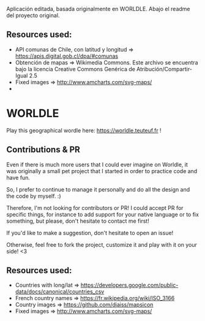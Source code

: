 Aplicación editada, basada originalmente en WORLDLE. Abajo el readme del proyecto original.


## Resources used:

- API comunas de Chile, con latitud y longitud => https://apis.digital.gob.cl/dpa/#comunas
- Obtención de mapas => Wikimedia Commons. Este archivo se encuentra bajo la licencia Creative Commons Genérica de Atribución/Compartir-Igual 2.5
- Fixed images => http://www.amcharts.com/svg-maps/
- 

# WOR**L**DLE

Play this geographical wordle here: https://worldle.teuteuf.fr !

## Contributions & PR

Even if there is much more users that I could ever imagine on Worldle, it was originally a small pet project that I started in order to  practice code and have fun.

So, I prefer to continue to manage it personally and do all the design and the code by myself.  :)

Therefore, I'm not looking for contributors or PR! I could accept PR for specific things, for instance to add support for your native language or to fix something, but please, don't hesitate to contact me first!

If you'd like to make a suggestion, don't hesitate to open an issue!

Otherwise, feel free to fork the project, customize it and play with it on your side! <3

## Resources used:

- Countries with long/lat => https://developers.google.com/public-data/docs/canonical/countries_csv
- French country names => https://fr.wikipedia.org/wiki/ISO_3166
- Country images => https://github.com/djaiss/mapsicon
- Fixed images => http://www.amcharts.com/svg-maps/
